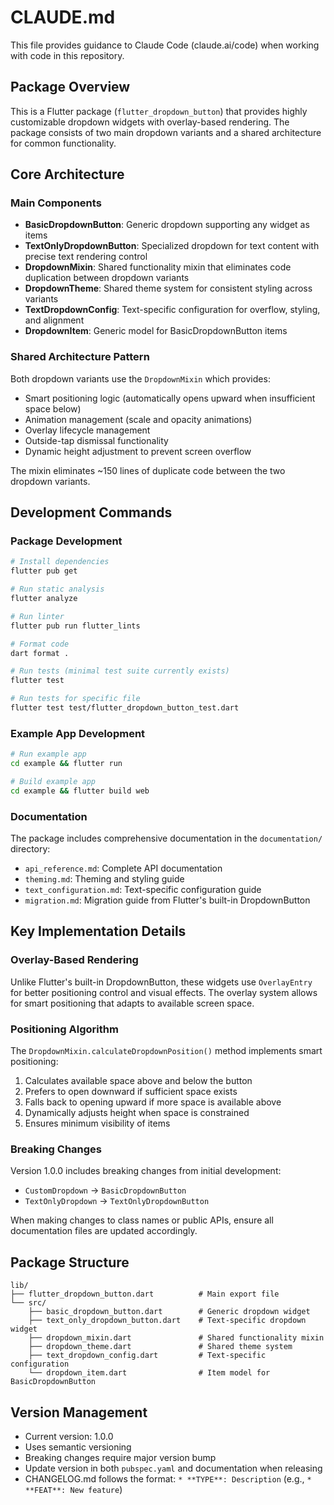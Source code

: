 # CLAUDE.md

This file provides guidance to Claude Code (claude.ai/code) when working with code in this repository.

## Package Overview

This is a Flutter package (`flutter_dropdown_button`) that provides highly customizable dropdown widgets with overlay-based rendering. The package consists of two main dropdown variants and a shared architecture for common functionality.

## Core Architecture

### Main Components

- **BasicDropdownButton**: Generic dropdown supporting any widget as items
- **TextOnlyDropdownButton**: Specialized dropdown for text content with precise text rendering control
- **DropdownMixin**: Shared functionality mixin that eliminates code duplication between dropdown variants
- **DropdownTheme**: Shared theme system for consistent styling across variants
- **TextDropdownConfig**: Text-specific configuration for overflow, styling, and alignment
- **DropdownItem**: Generic model for BasicDropdownButton items

### Shared Architecture Pattern

Both dropdown variants use the `DropdownMixin` which provides:
- Smart positioning logic (automatically opens upward when insufficient space below)
- Animation management (scale and opacity animations)
- Overlay lifecycle management
- Outside-tap dismissal functionality
- Dynamic height adjustment to prevent screen overflow

The mixin eliminates ~150 lines of duplicate code between the two dropdown variants.

## Development Commands

### Package Development
```bash
# Install dependencies
flutter pub get

# Run static analysis
flutter analyze

# Run linter
flutter pub run flutter_lints

# Format code
dart format .

# Run tests (minimal test suite currently exists)
flutter test

# Run tests for specific file
flutter test test/flutter_dropdown_button_test.dart
```

### Example App Development
```bash
# Run example app
cd example && flutter run

# Build example app
cd example && flutter build web
```

### Documentation
The package includes comprehensive documentation in the `documentation/` directory:
- `api_reference.md`: Complete API documentation
- `theming.md`: Theming and styling guide
- `text_configuration.md`: Text-specific configuration guide
- `migration.md`: Migration guide from Flutter's built-in DropdownButton

## Key Implementation Details

### Overlay-Based Rendering
Unlike Flutter's built-in DropdownButton, these widgets use `OverlayEntry` for better positioning control and visual effects. The overlay system allows for smart positioning that adapts to available screen space.

### Positioning Algorithm
The `DropdownMixin.calculateDropdownPosition()` method implements smart positioning:
1. Calculates available space above and below the button
2. Prefers to open downward if sufficient space exists
3. Falls back to opening upward if more space is available above
4. Dynamically adjusts height when space is constrained
5. Ensures minimum visibility of items

### Breaking Changes
Version 1.0.0 includes breaking changes from initial development:
- `CustomDropdown` → `BasicDropdownButton`  
- `TextOnlyDropdown` → `TextOnlyDropdownButton`

When making changes to class names or public APIs, ensure all documentation files are updated accordingly.

## Package Structure
```
lib/
├── flutter_dropdown_button.dart          # Main export file
└── src/
    ├── basic_dropdown_button.dart        # Generic dropdown widget
    ├── text_only_dropdown_button.dart    # Text-specific dropdown widget
    ├── dropdown_mixin.dart               # Shared functionality mixin
    ├── dropdown_theme.dart               # Shared theme system
    ├── text_dropdown_config.dart         # Text-specific configuration
    └── dropdown_item.dart                # Item model for BasicDropdownButton
```

## Version Management

- Current version: 1.0.0
- Uses semantic versioning
- Breaking changes require major version bump
- Update version in both `pubspec.yaml` and documentation when releasing
- CHANGELOG.md follows the format: `* **TYPE**: Description` (e.g., `* **FEAT**: New feature`)